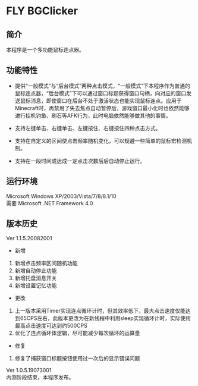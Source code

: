 FLY BGClicker
=========

简介
-----
本程序是一个多功能鼠标连点器。

功能特性
------
* 提供“一般模式”与“后台模式”两种点击模式，“一般模式”下本程序作为普通的鼠标连点器，“后台模式”下可以通过窗口标题获得窗口句柄，向对应的窗口发送鼠标消息，即使窗口在后台不处于激活状态也能实现鼠标连点。应用于Minecraft时，再禁用了失去焦点自动暂停后，游戏窗口最小化时也依然能够进行挂机钓鱼、刷石等AFK行为，此时电脑依然能够做其他的事情。

* 支持左键单击、右键单击、左键按住、右键按住四种点击方式。

* 支持在自定义的区间使点击频率随机变化，可以规避一些简单的鼠标宏检测机制。
  
* 支持在一段时间或达成一定点击次数后后自动停止运行。

运行环境
--------
Microsoft Windows XP/2003/Vista/7/8/8.1/10  
需要 Microsoft .NET Framework 4.0

版本历史
---------
Ver 1.1.5.20082001
* 新增
1. 新增点击频率区间随机功能
2. 新增自动停止功能
3. 新增托盘消息开关
4. 新增设置记忆功能
* 更改
1. 上一版本采用Timer实现连点循环计时，但其效率低下，最大点击速度仅能达到65CPS左右，此版本更改为在新线程中利用sleep实现循环计时，实际使用最高点击速度可达到约500CPS
2. 优化了连点循环体逻辑，尽可能减少每次循环的运算量
* 修复
1. 修复了捕获窗口标题按钮使用过一次后的显示错误问题


Ver 1.0.5.19073001  
内测阶段结束，本程序发布。
